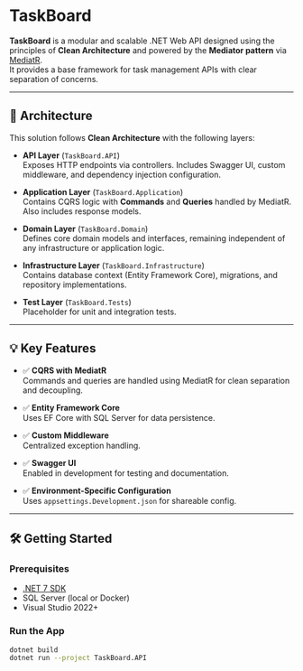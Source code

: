 # TaskBoard

**TaskBoard** is a modular and scalable .NET Web API designed using the principles of **Clean Architecture** and powered by the **Mediator pattern** via [MediatR](https://github.com/jbogard/MediatR).  
It provides a base framework for task management APIs with clear separation of concerns.

---

## 🧱 Architecture

This solution follows **Clean Architecture** with the following layers:

- **API Layer** (`TaskBoard.API`)  
  Exposes HTTP endpoints via controllers. Includes Swagger UI, custom middleware, and dependency injection configuration.

- **Application Layer** (`TaskBoard.Application`)  
  Contains CQRS logic with **Commands** and **Queries** handled by MediatR. Also includes response models.

- **Domain Layer** (`TaskBoard.Domain`)  
  Defines core domain models and interfaces, remaining independent of any infrastructure or application logic.

- **Infrastructure Layer** (`TaskBoard.Infrastructure`)  
  Contains database context (Entity Framework Core), migrations, and repository implementations.

- **Test Layer** (`TaskBoard.Tests`)  
  Placeholder for unit and integration tests.

---

## 💡 Key Features

- ✅ **CQRS with MediatR**  
  Commands and queries are handled using MediatR for clean separation and decoupling.

- ✅ **Entity Framework Core**  
  Uses EF Core with SQL Server for data persistence.

- ✅ **Custom Middleware**  
  Centralized exception handling.

- ✅ **Swagger UI**  
  Enabled in development for testing and documentation.

- ✅ **Environment-Specific Configuration**  
  Uses `appsettings.Development.json` for shareable config.

---

## 🛠️ Getting Started

### Prerequisites
- [.NET 7 SDK](https://dotnet.microsoft.com/download)
- SQL Server (local or Docker)
- Visual Studio 2022+

### Run the App

```bash
dotnet build
dotnet run --project TaskBoard.API
